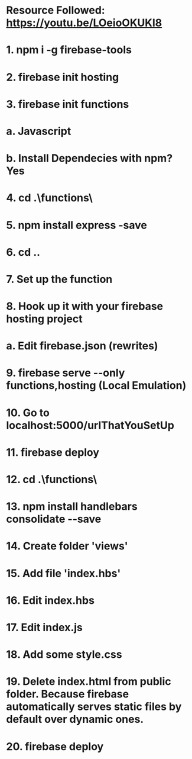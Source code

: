 # Resource Followed: https://youtu.be/LOeioOKUKI8

# 1. npm i -g firebase-tools
# 2. firebase init hosting
# 3. firebase init functions
#       a. Javascript
#       b. Install Dependecies with npm? Yes
# 4. cd .\functions\     
# 5. npm install express -save
# 6. cd ..

# 7. Set up the function
# 8. Hook up it with your firebase hosting project
#       a. Edit firebase.json (rewrites)
# 9. firebase serve --only functions,hosting (Local Emulation)
# 10. Go to localhost:5000/urlThatYouSetUp
# 11. firebase deploy

# 12. cd .\functions\
# 13. npm install handlebars consolidate --save
# 14. Create folder 'views'
# 15. Add file 'index.hbs'
# 16. Edit index.hbs
# 17. Edit index.js
# 18. Add some style.css 
# 19. Delete index.html from public folder. Because firebase automatically serves static files by default over dynamic ones.
# 20. firebase deploy

